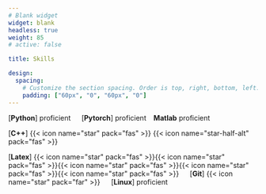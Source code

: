 ```yaml
---
# Blank widget 
widget: blank 
headless: true
weight: 85 
# active: false 

title: Skills 

design:
  spacing:
    # Customize the section spacing. Order is top, right, bottom, left.
    padding: ["60px", "0", "60px", "0"]
---
```


[**Python**] proficient &ensp;&ensp; [**Pytorch**] proficient &ensp; **Matlab** proficient       

[**C++**] {{< icon name="star" pack="fas" >}} {{< icon name="star-half-alt" pack="fas" >}}  &ensp;&ensp; 

[**Latex**] {{< icon name="star" pack="fas" >}}{{< icon name="star" pack="fas" >}}{{< icon name="star" pack="fas" >}}{{< icon name="star" pack="fas" >}}{{< icon name="star" pack="fas" >}} &ensp;&ensp; [**Git**] {{< icon name="star" pack="far" >}} &ensp;&ensp; [**Linux**] proficient &ensp;&ensp;  


